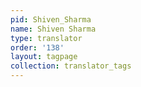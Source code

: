 ```yaml
---
pid: Shiven_Sharma
name: Shiven Sharma
type: translator
order: '138'
layout: tagpage
collection: translator_tags
---
```


